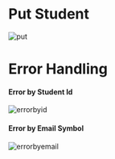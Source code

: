 # Put Student
![put](https://github.com/user-attachments/assets/6620332b-b4b0-4157-a313-b0192b25eb24)
# Error Handling
#### Error by Student Id
![errorbyid](https://github.com/user-attachments/assets/0c49da22-900d-4081-8480-9fee5527940c)
#### Error by Email Symbol
![errorbyemail](https://github.com/user-attachments/assets/7dad5d25-adf5-4ed3-849f-3fcf71937c25)
 
